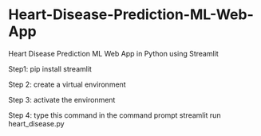 # Heart-Disease-Prediction-ML-Web-App
Heart Disease Prediction ML Web App in Python using  Streamlit


Step1: pip install streamlit

Step 2: create a virtual environment

Step 3: activate the environment

Step 4: type this command in the command prompt streamlit run heart_disease.py
